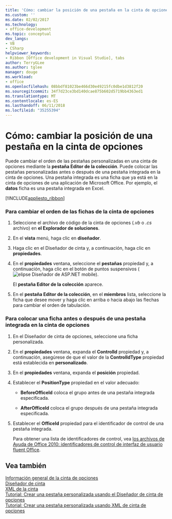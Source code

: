 ```yaml
---
title: 'Cómo: cambiar la posición de una pestaña en la cinta de opciones'
ms.custom: ''
ms.date: 02/02/2017
ms.technology:
- office-development
ms.topic: conceptual
dev_langs:
- VB
- CSharp
helpviewer_keywords:
- Ribbon [Office development in Visual Studio], tabs
author: TerryGLee
ms.author: tglee
manager: douge
ms.workload:
- office
ms.openlocfilehash: 08bbdf81023be466d30e49215fc0dbe1d3812f20
ms.sourcegitcommit: 34f7d23ce3bd140dcae875b602d5719bb4363ed1
ms.translationtype: MT
ms.contentlocale: es-ES
ms.lasthandoff: 06/11/2018
ms.locfileid: "35255394"
---
```

# <a name="how-to-change-the-position-of-a-tab-on-the-ribbon"></a>Cómo: cambiar la posición de una pestaña en la cinta de opciones
  Puede cambiar el orden de las pestañas personalizadas en una cinta de opciones mediante la **pestaña Editor de la colección**. Puede colocar las pestañas personalizadas antes o después de una pestaña integrada en la cinta de opciones. Una pestaña integrada es una ficha que ya está en la cinta de opciones de una aplicación de Microsoft Office. Por ejemplo, el **datos** ficha es una pestaña integrada en Excel.  
  
 [!INCLUDE[appliesto_ribbon](../vsto/includes/appliesto-ribbon-md.md)]  
  
### <a name="to-change-the-order-of-tabs-on-the-ribbon"></a>Para cambiar el orden de las fichas de la cinta de opciones  
  
1.  Seleccione el archivo de código de la cinta de opciones (*.vb* o *.cs* archivo) en **el Explorador de soluciones**.  
  
2.  En el **vista** menú, haga clic en **diseñador**.  
  
3.  Haga clic en el Diseñador de cinta y, a continuación, haga clic en **propiedades**.  
  
4.  En el **propiedades** ventana, seleccione el **pestañas** propiedad y, a continuación, haga clic en el botón de puntos suspensivos (![elipse Diseñador de ASP.NET mobile](../sharepoint/media/mwellipsis.gif "ASP.NET Mobile Elipse del diseñador")).  
  
     El **pestaña Editor de la colección** aparece.  
  
5.  En el **pestaña Editor de la colección**, en el **miembros** lista, seleccione la ficha que desee mover y haga clic en arriba o hacia abajo las flechas para cambiar el orden de tabulación.  
  
### <a name="to-position-a-tab-before-or-after-a-built-in-tab-on-the-ribbon"></a>Para colocar una ficha antes o después de una pestaña integrada en la cinta de opciones  
  
1.  En el Diseñador de cinta de opciones, seleccione una ficha personalizada.  
  
2.  En el **propiedades** ventana, expanda el **ControlId** propiedad y, a continuación, asegúrese de que el valor de la **ControlIdType** propiedad está establecida en **personalizado**.  
  
3.  En el **propiedades** ventana, expanda el **posición** propiedad.  
  
4.  Establecer el **PositionType** propiedad en el valor adecuado:  
  
    -   **BeforeOfficeId** coloca el grupo antes de una pestaña integrada especificada.  
  
    -   **AfterOfficeId** coloca el grupo después de una pestaña integrada especificada.  
  
5.  Establecer el **OfficeId** propiedad para el identificador de control de una pestaña integrada.  
  
     Para obtener una lista de identificadores de control, vea [los archivos de Ayuda de Office 2010: identificadores de control de interfaz de usuario fluent Office](http://go.microsoft.com/fwlink/?LinkID=181052).  
  
## <a name="see-also"></a>Vea también  
 [Información general de la cinta de opciones](../vsto/ribbon-overview.md)   
 [Diseñador de cinta](../vsto/ribbon-designer.md)   
 [XML de la cinta](../vsto/ribbon-xml.md)   
 [Tutorial: Crear una pestaña personalizada usando el Diseñador de cinta de opciones](../vsto/walkthrough-creating-a-custom-tab-by-using-the-ribbon-designer.md)   
 [Tutorial: Crear una pestaña personalizada usando XML de cinta de opciones](../vsto/walkthrough-creating-a-custom-tab-by-using-ribbon-xml.md)  
  
  